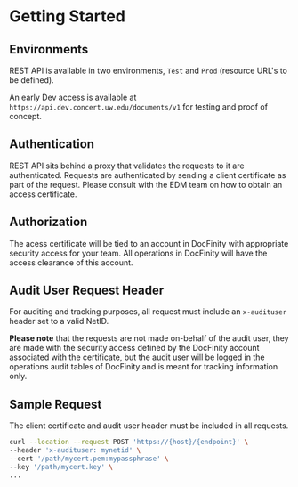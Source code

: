 # Getting Started

## Environments

REST API is available in two environments, `Test` and `Prod` (resource URL's to be defined).

An early Dev access is available at `https://api.dev.concert.uw.edu/documents/v1` for testing and proof of concept.

## Authentication

REST API sits behind a proxy that validates the requests to it are authenticated. Requests are authenticated by sending a client certificate as part of the request. Please consult with the EDM team on how to obtain an access certificate.

## Authorization

The acess certificate will be tied to an account in DocFinity with appropriate security access for your team. All operations in DocFinity will have the access clearance of this account.

## Audit User Request Header

For auditing and tracking purposes, all request must include an `x-audituser` header set to a valid NetID. 

**Please note** that the requests are not made on-behalf of the audit user, they are made with the security access defined by the DocFinity account associated with the certificate, but the audit user will be logged in the operations audit tables of DocFinity and is meant for tracking information only.

## Sample Request 

The client certificate and audit user header must be included in all requests.
```bash
curl --location --request POST 'https://{host}/{endpoint}' \
--header 'x-audituser: mynetid' \
--cert '/path/mycert.pem:mypassphrase' \
--key '/path/mycert.key' \
... 
```
